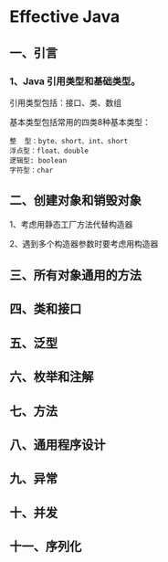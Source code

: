 # Effective Java 
## 一、引言
### 1、Java 引用类型和基础类型。
引用类型包括：接口、类、数组

基本类型包括常用的四类8种基本类型：

    整  型：byte、short、int、short 
    浮点型：float、double
    逻辑型: boolean
    字符型：char

## 二、创建对象和销毁对象
1、考虑用静态工厂方法代替构造器

2、遇到多个构造器参数时要考虑用构造器
## 三、所有对象通用的方法

## 四、类和接口

## 五、泛型

## 六、枚举和注解

## 七、方法

## 八、通用程序设计

## 九、异常

## 十、并发

## 十一、序列化